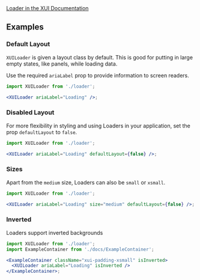 <div class="xui-margin-vertical">
	<a href="../section-building-blocks-identifiers-loader.html" isDocLink>Loader in the XUI Documentation</a>
</div>

## Examples

### Default Layout

`XUILoader` is given a layout class by default. This is good for putting in large empty states, like panels, while loading data.

Use the required `ariaLabel` prop to provide information to screen readers.

```jsx harmony
import XUILoader from './loader';

<XUILoader ariaLabel="Loading" />;
```

### Disabled Layout

For more flexibility in styling and using Loaders in your application, set the prop `defaultLayout` to `false`.

```jsx harmony
import XUILoader from './loader';

<XUILoader ariaLabel="Loading" defaultLayout={false} />;
```

### Sizes

Apart from the `medium` size, Loaders can also be `small` or `xsmall`.

```jsx harmony
import XUILoader from './loader';

<XUILoader ariaLabel="Loading" size="medium" defaultLayout={false} />;
```

### Inverted

Loaders support inverted backgrounds

```jsx harmony
import XUILoader from './loader';
import ExampleContainer from './docs/ExampleContainer';

<ExampleContainer className="xui-padding-xsmall" isInverted>
  <XUILoader ariaLabel="Loading" isInverted />
</ExampleContainer>;
```
